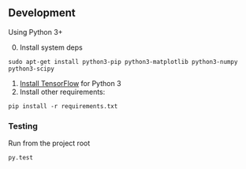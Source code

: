 
## Development

Using Python 3+

0. Install system deps
```
sudo apt-get install python3-pip python3-matplotlib python3-numpy python3-scipy
```
1. [Install TensorFlow](https://github.com/tensorflow/tensorflow/blob/master/tensorflow/g3doc/get_started/os_setup.md) for Python 3
2. Install other requirements:
```
pip install -r requirements.txt
```

### Testing

Run from the project root
```
py.test
```
